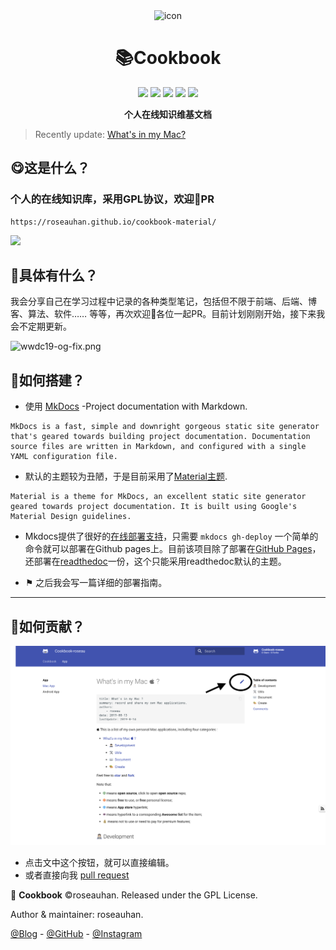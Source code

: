 <div align="center">

<img src="https://i.loli.net/2019/08/09/2f3NUxKFjvGqeZ4.png" width="160px" alt="icon" />

<h1> 📚Cookbook  </h1>

[![](https://flat.badgen.net/badge/github/github?icon)](https://github.com/RoseauHan/cookbook-material)
[![](https://badgen.net/badge/readthedoc/pass/yellow)](https://roseau-cookbook.readthedocs.io)
[![](https://img.shields.io/github/last-commit/roseauhan/cookbook-material/gh-pages)](https://github.com/RoseauHan/cookbook-material/tree/gh-pages)
[![](https://badgen.net/twitter/follow/roseauhan)](https://twitter.com/roseauhan)
[![](https://img.shields.io/github/license/RoseauHan/cookbook-material)](https://github.com/RoseauHan/cookbook-material/tree/master/LICENSE)


**个人在线知识维基文档**

</div>

> Recently update: [What's in my Mac?](https://roseauhan.github.io/cookbook-material/app/Whats-in-my-Mac/)

## 😋这是什么？

### 个人的在线知识库，采用GPL协议，欢迎👏PR

```
https://roseauhan.github.io/cookbook-material/
```

![](https://i.loli.net/2019/08/09/Z9iGLzEN7bmJgsx.png)

## 🤯具体有什么？

我会分享自己在学习过程中记录的各种类型笔记，包括但不限于前端、后端、博客、算法、软件…… 等等，再次欢迎👏各位一起PR。目前计划刚刚开始，接下来我会不定期更新。

![wwdc19-og-fix.png](https://i.loli.net/2019/08/09/gQ4tmo6idskz87x.png)

## 🧐如何搭建？

- 使用 [MkDocs](https://github.com/mkdocs/mkdocs/) -Project documentation with Markdown.

```
MkDocs is a fast, simple and downright gorgeous static site generator that's geared towards building project documentation. Documentation source files are written in Markdown, and configured with a single YAML configuration file.
```

- 默认的主题较为丑陋，于是目前采用了[Material主题](https://squidfunk.github.io/mkdocs-material/).
```
Material is a theme for MkDocs, an excellent static site generator geared towards project documentation. It is built using Google's Material Design guidelines.
```


- Mkdocs提供了很好的[在线部署支持](https://www.mkdocs.org/user-guide/deploying-your-docs/#deploying-your-docs)，只需要
`mkdocs gh-deploy`
一个简单的命令就可以部署在Github pages上。目前该项目除了部署在[GitHub Pages](https://roseauhan.github.io/cookbook-material/)，还部署在[readthedoc](https://roseau-cookbook.readthedocs.io)一份，这个只能采用readthedoc默认的主题。

- ⚑ 之后我会写一篇详细的部署指南。

---
## 🧐如何贡献？

![pic](https://raw.githubusercontent.com/RoseauHan/upic-upload/master/ScreenShot.png)
- 点击文中这个按钮，就可以直接编辑。
- 或者直接向我 [pull request](https://github.com/RoseauHan/cookbook-material/)

📒 **Cookbook** ©roseauhan. Released under the GPL License.

Author & maintainer: roseauhan.

[@Blog](https://roseauhan.github.io/) - [@GitHub](https://github.com/roseauhan) - [@Instagram](https://instagram.com/roseauhan)
